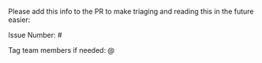 Please add this info to the PR to make triaging and reading this in the future easier:

Issue Number: #

Tag team members if needed: @
